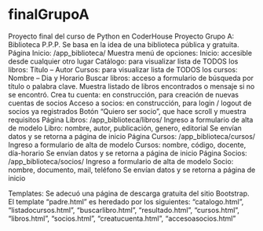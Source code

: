 # finalGrupoA
Proyecto final del curso de Python en CoderHouse
Proyecto Grupo A: Biblioteca P.P.P.
Se basa en la idea de una biblioteca pública y gratuita.
Página Inicio: /app_biblioteca/
    Muestra menú de opciones:
        Inicio: accesible desde cualquier otro lugar
        Catálogo: para visualizar lista de TODOS los libros: Título – Autor
        Cursos: para visualizar lista de TODOS los cursos: Nombre – Dia y Horario
        Buscar libros: acceso a formulario de búsqueda por título o palabra clave. Muestra listado de libros encontrados o mensaje si no se encontró. 
        Crea tu cuenta: en construcción, para creación de nuevas cuentas de socios
        Acceso a socios: en construcción, para login / logout de socios ya registrados
    Botón “Quiero ser socio”, que hace scroll y muestra requisitos
Página Libros:  /app_biblioteca/libros/
    Ingreso a formulario de alta de modelo Libro:  nombre, autor, publicación, genero, editorial
    Se envían datos y se retorna a página de inicio
Página Cursos: /app_biblioteca/cursos/
    Ingreso a formulario de alta de modelo Cursos:  nombre, código, docente, día-horario
    Se envían datos y se retorna a página de inicio
Página Socios: /app_biblioteca/socios/
    Ingreso a formulario de alta de modelo Socio: nombre, documento, mail, teléfono
    Se envían datos y se retorna a página de inicio
    
Templates: 
    Se adecuó una página de descarga gratuita del sitio Bootstrap.
    El template  “padre.html” es heredado por los siguientes: 
    “catalogo.html”, “listadocursos.html”, “buscarlibro.html”, “resultado.html”, “cursos.html”, “libros.html”, “socios.html”, “creatucuenta.html”, “accesoasocios.html”




